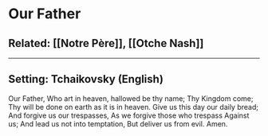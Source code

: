 # Our Father
## Related: [[Notre Père]], [[Otche Nash]]

***

## Setting: Tchaikovsky (English)

Our Father,
Who art in heaven, hallowed be thy name;
Thy Kingdom come;
Thy will be done on earth as it is in heaven.
Give us this day our daily bread;
And forgive us our trespasses,
As we forgive those who trespass
Against us;
And lead us not into temptation,
But deliver us from evil. Amen.